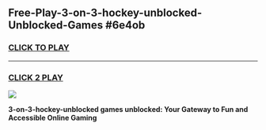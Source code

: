 
## Free-Play-3-on-3-hockey-unblocked-Unblocked-Games #6e4ob
<h3>
<a href="https://news.freeplayer.one?title=3-on-3-hockey-unblocked&ref=8M">CLICK TO PLAY</a></h3>
<hr>

<h3>
<a href="https://news.freeplayer.one?title=3-on-3-hockey-unblocked&ref=8M">CLICK 2 PLAY</a>
  
</h3>

<a href="https://news.freeplayer.one?title=3-on-3-hockey-unblocked&ref=8M"><img src="https://clearcache.store/games.png"></a>


**3-on-3-hockey-unblocked games unblocked: Your Gateway to Fun and Accessible Online Gaming**
